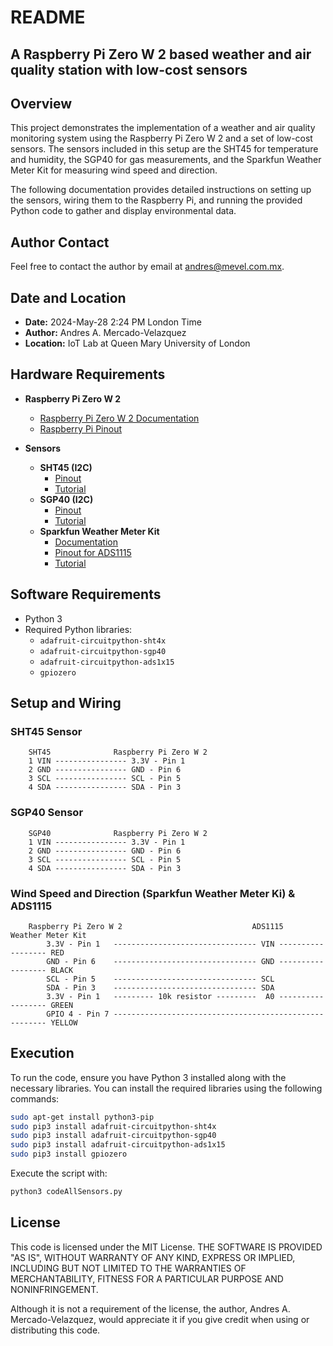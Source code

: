 # README

## A Raspberry Pi Zero W 2 based weather and air quality station with low-cost sensors

## Overview

This project demonstrates the implementation of a weather and air quality monitoring system using the Raspberry Pi Zero W 2 and a set of low-cost sensors. The sensors included in this setup are the SHT45 for temperature and humidity, the SGP40 for gas measurements, and the Sparkfun Weather Meter Kit for measuring wind speed and direction.

The following documentation provides detailed instructions on setting up the sensors, wiring them to the Raspberry Pi, and running the provided Python code to gather and display environmental data.

## Author Contact

Feel free to contact the author by email at andres@mevel.com.mx.

## Date and Location

- **Date:** 2024-May-28 2:24 PM London Time
- **Author:** Andres A. Mercado-Velazquez
- **Location:** IoT Lab at Queen Mary University of London

## Hardware Requirements

- **Raspberry Pi Zero W 2**
  - [Raspberry Pi Zero W 2 Documentation](https://www.raspberrypi.com/products/raspberry-pi-zero-2-w/)
  - [Raspberry Pi Pinout](https://pinout.xyz)

- **Sensors**
  - **SHT45 (I2C)**
    - [Pinout](https://learn.adafruit.com/assets/99235)
    - [Tutorial](https://learn.adafruit.com/adafruit-sht40-temperature-humidity-sensor/python-circuitpython#python-computer-wiring-3082732)
  - **SGP40 (I2C)**
    - [Pinout](https://learn.adafruit.com/assets/98203)
    - [Tutorial](https://learn.adafruit.com/adafruit-sgp40/python-circuitpython#python-computer-wiring-3080640)
  - **Sparkfun Weather Meter Kit**
    - [Documentation](https://learn.sparkfun.com/tutorials/weather-meter-hookup-guide)
    - [Pinout for ADS1115](https://learn.adafruit.com/assets/112709)
    - [Tutorial](https://projects.raspberrypi.org/en/projects/build-your-own-weather-station/5)

## Software Requirements

- Python 3
- Required Python libraries:
  - `adafruit-circuitpython-sht4x`
  - `adafruit-circuitpython-sgp40`
  - `adafruit-circuitpython-ads1x15`
  - `gpiozero`

## Setup and Wiring

### SHT45 Sensor
```
    SHT45              Raspberry Pi Zero W 2
    1 VIN ---------------- 3.3V - Pin 1
    2 GND ---------------- GND - Pin 6
    3 SCL ---------------- SCL - Pin 5
    4 SDA ---------------- SDA - Pin 3
```

### SGP40 Sensor
```
    SGP40              Raspberry Pi Zero W 2
    1 VIN ---------------- 3.3V - Pin 1
    2 GND ---------------- GND - Pin 6
    3 SCL ---------------- SCL - Pin 5
    4 SDA ---------------- SDA - Pin 3
```

### Wind Speed and Direction (Sparkfun Weather Meter Ki) & ADS1115
```
    Raspberry Pi Zero W 2                             ADS1115            Weather Meter Kit
        3.3V - Pin 1   -------------------------------- VIN ------------------ RED
        GND - Pin 6    -------------------------------- GND ------------------ BLACK
        SCL - Pin 5    -------------------------------- SCL 
        SDA - Pin 3    -------------------------------- SDA
        3.3V - Pin 1   --------- 10k resistor ---------  A0 ------------------ GREEN
        GPIO 4 - Pin 7 ------------------------------------------------------- YELLOW
```

## Execution
To run the code, ensure you have Python 3 installed along with the necessary libraries. You can install the required libraries using the following commands:

```bash
sudo apt-get install python3-pip
sudo pip3 install adafruit-circuitpython-sht4x
sudo pip3 install adafruit-circuitpython-sgp40
sudo pip3 install adafruit-circuitpython-ads1x15
sudo pip3 install gpiozero
```
Execute the script with:
```bash
python3 codeAllSensors.py
```

## License

This code is licensed under the MIT License. THE SOFTWARE IS PROVIDED "AS IS", WITHOUT WARRANTY OF ANY KIND, EXPRESS OR IMPLIED, INCLUDING BUT NOT LIMITED TO THE WARRANTIES OF MERCHANTABILITY, FITNESS FOR A PARTICULAR PURPOSE AND NONINFRINGEMENT.

Although it is not a requirement of the license, the author, Andres A. Mercado-Velazquez, would appreciate it if you give credit when using or distributing this code.